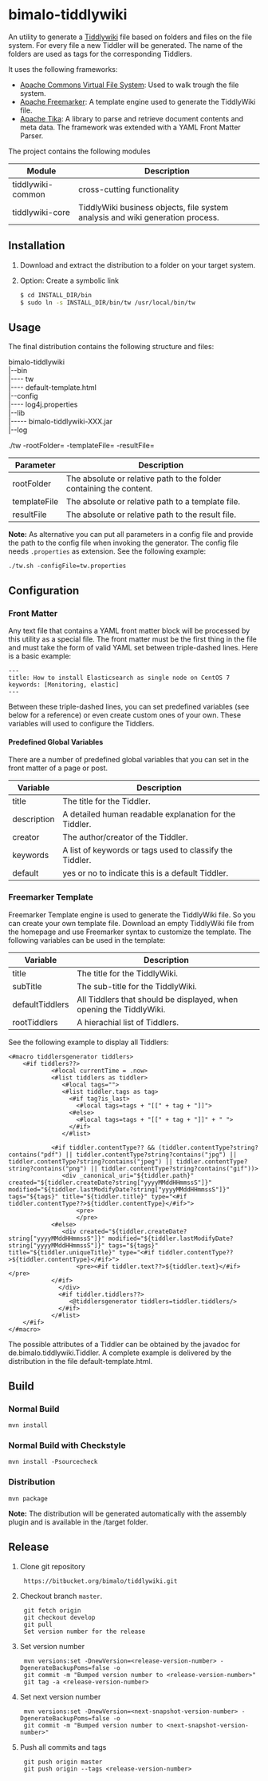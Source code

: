 # bimalo-tiddlywiki

An utility to generate a [Tiddlywiki](http://tiddlywiki.com) file based on folders and files on the file system. For every file a new Tiddler will be generated. The name of the folders are used as tags for the corresponding Tiddlers.

It uses the following frameworks:

* [Apache Commons Virtual File System](https://commons.apache.org/proper/commons-vfs/): Used to walk trough the file system.
* [Apache Freemarker](http://freemarker.org): A template engine used to generate the TiddlyWiki file.
* [Apache Tika](http://tika.apache.org): A library to parse and retrieve document contents and meta data. The framework was extended with a YAML Front Matter Parser.

The project contains the following modules

Module  |  Description |  
--|---
tiddlywiki-common  | cross-cutting functionality
tiddlywiki-core | TiddlyWiki business objects, file system analysis and wiki generation process.

## Installation

1. Download and extract the distribution to a folder on your target system.
2. Option: Create a symbolic link

   ```bash
   $ cd INSTALL_DIR/bin
   $ sudo ln -s INSTALL_DIR/bin/tw /usr/local/bin/tw
   ```

## Usage

The final distribution contains the following structure and files:

bimalo-tiddlywiki  
|--bin    
|---- tw  
|---- default-template.html  
|--config  
|---- log4j.properties  
|--lib  
|----- bimalo-tiddlywiki-XXX.jar  
|--log  


./tw -rootFolder=<value> -templateFile=<value> -resultFile=<value>

|Parameter  |  Description
|-----------|-------------
|rootFolder |  The absolute or relative path to the folder containing the content.
|templateFile| The absolute or relative path to a template file.
|resultFile| The absolute or relative path to the result file.

**Note:**
As alternative you can put all parameters in a config file and provide the path to the config file when invoking the generator. The config file needs `.properties` as extension. See the following example:

```
./tw.sh -configFile=tw.properties
```

## Configuration

### Front Matter

Any text file that contains a YAML front matter block will be processed by this utility as a special file. The front matter must be the first thing in the file and must take the form of valid YAML set between triple-dashed lines. Here is a basic example:

```
---
title: How to install Elasticsearch as single node on CentOS 7
keywords: [Monitoring, elastic]
---
```

Between these triple-dashed lines, you can set predefined variables (see below for a reference) or even create custom ones of your own. These variables will used to configure the Tiddlers.

#### Predefined Global Variables

There are a number of predefined global variables that you can set in the front matter of a page or post.

Variable  | Description  
--|--
title | The title for the Tiddler.
description  |  A detailed human readable explanation for the Tiddler.  
creator  | The author/creator of the Tiddler.  
keywords  | A list of keywords or tags used to classify the Tiddler.  
default | yes or no to indicate this is a default Tiddler.

### Freemarker Template

Freemarker Template engine is used to generate the TiddlyWiki file. So you can create your own template file. Download an empty TiddlyWiki file from the homepage and use Freemarker syntax to customize the template. The following variables can be used in the template:

Variable  | Description   
--|--
title  |  The title for the TiddlyWiki.
subTitle  | The sub-title for the TiddlyWiki.  
defaultTiddlers  | All Tiddlers that should be displayed, when opening the TiddlyWiki.
rootTiddlers  | A hierachial list of Tiddlers.  

See the following example to display all Tiddlers:

```
<#macro tiddlersgenerator tiddlers>
    <#if tiddlers??>
            <#local currentTime = .now>
            <#list tiddlers as tiddler>
               <#local tags="">
               <#list tiddler.tags as tag>
                 <#if tag?is_last>
                   <#local tags=tags + "[[" + tag + "]]">
                 <#else>
                   <#local tags=tags + "[[" + tag + "]]" + " ">
                 </#if>
               </#list>

            <#if tiddler.contentType?? && (tiddler.contentType?string?contains("pdf") || tiddler.contentType?string?contains("jpg") || tiddler.contentType?string?contains("jpeg") || tiddler.contentType?string?contains("png") || tiddler.contentType?string?contains("gif"))>
               <div _canonical_uri="${tiddler.path}" created="${tiddler.createDate?string["yyyyMMddHHmmssS"]}" modified="${tiddler.lastModifyDate?string["yyyyMMddHHmmssS"]}" tags="${tags}" title="${tiddler.title}" type="<#if tiddler.contentType??>${tiddler.contentType}</#if>">
                   <pre>
                   </pre>
            <#else>
               <div created="${tiddler.createDate?string["yyyyMMddHHmmssS"]}" modified="${tiddler.lastModifyDate?string["yyyyMMddHHmmssS"]}" tags="${tags}" title="${tiddler.uniqueTitle}" type="<#if tiddler.contentType??>${tiddler.contentType}</#if>">
                   <pre><#if tiddler.text??>${tiddler.text}</#if></pre>
            </#if>
              </div>
              <#if tiddler.tiddlers??>
                 <@tiddlersgenerator tiddlers=tiddler.tiddlers/>
              </#if>
            </#list>
    </#if>
</#macro>

```

The possible attributes of a Tiddler can be obtained by the javadoc for de.bimalo.tiddlywiki.Tiddler. A complete example is delivered by the distribution in the file default-template.html.

## Build

### Normal Build
    mvn install

### Normal Build with Checkstyle
    mvn install -Psourcecheck

### Distribution
    mvn package

**Note:** The distribution will be generated automatically with the assembly plugin and is available in the /target folder.

## Release

1. Clone git repository

        https://bitbucket.org/bimalo/tiddlywiki.git

2. Checkout branch `master`.

        git fetch origin
        git checkout develop
        git pull
        Set version number for the release

3. Set version number

        mvn versions:set -DnewVersion=<release-version-number> -DgenerateBackupPoms=false -o
        git commit -m "Bumped version number to <release-version-number>"
        git tag -a <release-version-number>

4. Set next version number

        mvn versions:set -DnewVersion=<next-snapshot-version-number> -DgenerateBackupPoms=false -o         
        git commit -m "Bumped version number to <next-snapshot-version-number>"

5. Push all commits and tags

        git push origin master
        git push origin --tags <release-version-number>

